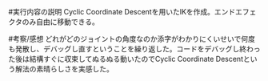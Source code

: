 #実行内容の説明
Cyclic Coordinate Descentを用いたIKを作成。エンドエフェクタのみ自由に移動できる。

#考察/感想
どれがどのジョイントの角度なのか添字がわかりにくいせいで何度も発散し、デバッグし直すということを繰り返した。コードをデバッグし終わった後は結構すぐに収束してぬるぬる動いたのでCyclic Coordinate Descentという解法の素晴らしさを実感した。